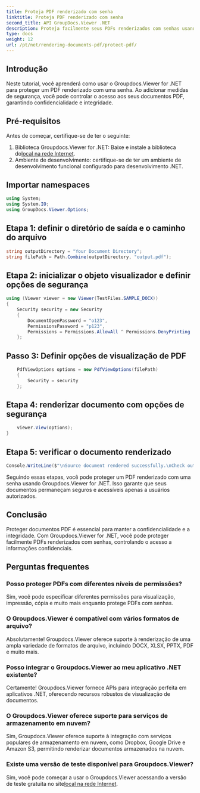 ```yaml
---
title: Proteja PDF renderizado com senha
linktitle: Proteja PDF renderizado com senha
second_title: API GroupDocs.Viewer .NET
description: Proteja facilmente seus PDFs renderizados com senhas usando Groupdocs.Viewer for .NET. Mantenha seus documentos seguros e confidenciais.
type: docs
weight: 12
url: /pt/net/rendering-documents-pdf/protect-pdf/
---
```

## Introdução
Neste tutorial, você aprenderá como usar o Groupdocs.Viewer for .NET para proteger um PDF renderizado com uma senha. Ao adicionar medidas de segurança, você pode controlar o acesso aos seus documentos PDF, garantindo confidencialidade e integridade.
## Pré-requisitos
Antes de começar, certifique-se de ter o seguinte:
1.  Biblioteca Groupdocs.Viewer for .NET: Baixe e instale a biblioteca do[local na rede Internet](https://releases.groupdocs.com/viewer/net/).
2. Ambiente de desenvolvimento: certifique-se de ter um ambiente de desenvolvimento funcional configurado para desenvolvimento .NET.

## Importar namespaces
```csharp
using System;
using System.IO;
using GroupDocs.Viewer.Options;
```
## Etapa 1: definir o diretório de saída e o caminho do arquivo
```csharp
string outputDirectory = "Your Document Directory";
string filePath = Path.Combine(outputDirectory, "output.pdf");
```
## Etapa 2: inicializar o objeto visualizador e definir opções de segurança
```csharp
using (Viewer viewer = new Viewer(TestFiles.SAMPLE_DOCX))
{
    Security security = new Security
    {
        DocumentOpenPassword = "o123",
        PermissionsPassword = "p123",
        Permissions = Permissions.AllowAll ^ Permissions.DenyPrinting
    };
```
## Passo 3: Definir opções de visualização de PDF
```csharp
    PdfViewOptions options = new PdfViewOptions(filePath)
    {
        Security = security
    };
```
## Etapa 4: renderizar documento com opções de segurança
```csharp
    viewer.View(options);
}
```
## Etapa 5: verificar o documento renderizado
```csharp
Console.WriteLine($"\nSource document rendered successfully.\nCheck output in {outputDirectory}.");
```
Seguindo essas etapas, você pode proteger um PDF renderizado com uma senha usando Groupdocs.Viewer for .NET. Isso garante que seus documentos permaneçam seguros e acessíveis apenas a usuários autorizados.

## Conclusão
Proteger documentos PDF é essencial para manter a confidencialidade e a integridade. Com Groupdocs.Viewer for .NET, você pode proteger facilmente PDFs renderizados com senhas, controlando o acesso a informações confidenciais.

## Perguntas frequentes
### Posso proteger PDFs com diferentes níveis de permissões?
Sim, você pode especificar diferentes permissões para visualização, impressão, cópia e muito mais enquanto protege PDFs com senhas.
### O Groupdocs.Viewer é compatível com vários formatos de arquivo?
Absolutamente! Groupdocs.Viewer oferece suporte à renderização de uma ampla variedade de formatos de arquivo, incluindo DOCX, XLSX, PPTX, PDF e muito mais.
### Posso integrar o Groupdocs.Viewer ao meu aplicativo .NET existente?
Certamente! Groupdocs.Viewer fornece APIs para integração perfeita em aplicativos .NET, oferecendo recursos robustos de visualização de documentos.
### O Groupdocs.Viewer oferece suporte para serviços de armazenamento em nuvem?
Sim, Groupdocs.Viewer oferece suporte à integração com serviços populares de armazenamento em nuvem, como Dropbox, Google Drive e Amazon S3, permitindo renderizar documentos armazenados na nuvem.
### Existe uma versão de teste disponível para Groupdocs.Viewer?
 Sim, você pode começar a usar o Groupdocs.Viewer acessando a versão de teste gratuita no site[local na rede Internet](https://releases.groupdocs.com/).